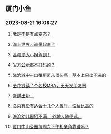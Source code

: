 ## 厦门小鱼 
### 2023-08-21 16:08:27

1. [我是不是有点变态？](http://bbs.xmfish.com/read-htm-tid-18057513.html)

2. [海上世界人流量起来了](http://bbs.xmfish.com/read-htm-tid-18057403.html)

3. [高颅顶大小姐驾到！](http://bbs.xmfish.com/read-htm-tid-18057367.html)

4. [官方公示都不打码的？](http://bbs.xmfish.com/read-htm-tid-18057504.html)

5. [海沧城中村出租房房东很头痛，基本上只出不进的](http://bbs.xmfish.com/read-htm-tid-18057527.html)

6. [去花钱读了个名校MBA，天天发朋友圈](http://bbs.xmfish.com/read-htm-tid-18057661.html)

7. [新鲜出炉！](http://bbs.xmfish.com/read-htm-tid-18057399.html)

8. [岛内有没有适合十几个人餐厅，性价比高的](http://bbs.xmfish.com/read-htm-tid-18057372.html)

9. [海沧幼儿园招不满，
外地人随便选。](http://bbs.xmfish.com/read-htm-tid-18057686.html)

10. [厦门中山公园每周六下午相亲角靠谱吗？](http://bbs.xmfish.com/read-htm-tid-18057547.html)


